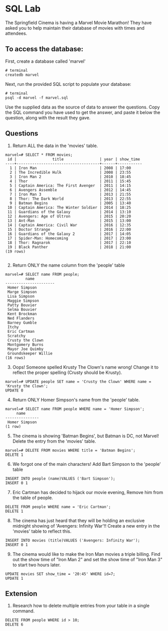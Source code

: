 # SQL Lab

The Springfield Cinema is having a Marvel Movie Marathon! They have asked you to help maintain their database of movies with times and attendees.

## To access the database:

First, create a database called 'marvel'

```
# terminal
createdb marvel
```

Next, run the provided SQL script to populate your database:

```
# terminal
psql -d marvel -f marvel.sql
```

Use the supplied data as the source of data to answer the questions. Copy the SQL command you have used to get the answer, and paste it below the question, along with the result they gave.

## Questions

1.  Return ALL the data in the 'movies' table.
```
marvel=# SELECT * FROM movies;
 id |                title                | year | show_time 
----+-------------------------------------+------+-----------
  1 | Iron Man                            | 2008 | 17:00
  2 | The Incredible Hulk                 | 2008 | 23:55
  3 | Iron Man 2                          | 2010 | 18:45
  4 | Thor                                | 2011 | 15:45
  5 | Captain America: The First Avenger  | 2011 | 14:15
  6 | Avengers Assemble                   | 2012 | 14:45
  7 | Iron Man 3                          | 2013 | 21:55
  8 | Thor: The Dark World                | 2013 | 22:55
  9 | Batman Begins                       | 2005 | 13:40
 10 | Captain America: The Winter Soldier | 2014 | 18:25
 11 | Guardians of the Galaxy             | 2014 | 13:10
 12 | Avengers: Age of Ultron             | 2015 | 20:20
 13 | Ant-Man                             | 2015 | 13:00
 14 | Captain America: Civil War          | 2016 | 12:35
 15 | Doctor Strange                      | 2016 | 22:00
 16 | Guardians of the Galaxy 2           | 2017 | 14:05
 17 | Spider-Man: Homecoming              | 2017 | 23:00
 18 | Thor: Ragnarok                      | 2017 | 22:10
 19 | Black Panther                       | 2018 | 21:00
(19 rows)


```
2.  Return ONLY the name column from the 'people' table
```
marvel=# SELECT name FROM people;
         name         
----------------------
 Homer Simpson
 Marge Simpson
 Lisa Simpson
 Maggie Simpson
 Patty Bouvier
 Selma Bouvier
 Kent Brockman
 Ned Flanders
 Barney Gumble
 Itchy
 Eric Cartman
 Scratchy
 Crusty the Clown
 Montgomery Burns
 Mayor Joe Quimby
 Groundskeeper Willie
(16 rows)
```
3.  Oops! Someone spelled Krusty The Clown's name wrong! Change it to reflect the proper spelling (Crusty should be Krusty).
```
marvel=# UPDATE people SET name = 'Crusty the Clown' WHERE name = 'Krusty the Clown';
UPDATE 0
```
<!-- It was already written with no spelling errors in marvel.sql -->

4.  Return ONLY Homer Simpson's name from the 'people' table.
```
marvel=# SELECT name FROM people WHERE name = 'Homer Simpson';
     name      
---------------
 Homer Simpson
(1 row)
```
5.  The cinema is showing 'Batman Begins', but Batman is DC, not Marvel! Delete the entry from the 'movies' table.
```
marvel=# DELETE FROM movies WHERE title = 'Batman Begins';
DELETE 1
```
6.  We forgot one of the main characters! Add Bart Simpson to the 'people' table
```
INSERT INTO people (name)VALUES ('Bart Simpson');
INSERT 0 1
```
7.  Eric Cartman has decided to hijack our movie evening, Remove him from the table of people.
```
DELETE FROM people WHERE name = 'Eric Cartman';
DELETE 1
```
8.  The cinema has just heard that they will be holding an exclusive midnight showing of 'Avengers: Infinity War'!! Create a new entry in the 'movies' table to reflect this.
```
INSERT INTO movies (title)VALUES ('Avengers: Infinity War');
INSERT 0 1
```
9.  The cinema would like to make the Iron Man movies a triple billing. Find out the show time of "Iron Man 2" and set the show time of "Iron Man 3" to start two hours later.
```
UPDATE movies SET show_time = '20:45' WHERE id=7;
UPDATE 1
```

## Extension

1.  Research how to delete multiple entries from your table in a single command.
```
DELETE FROM people WHERE id > 10;
DELETE 6
```